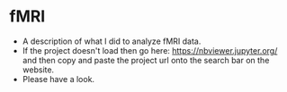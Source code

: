 # fMRI
- A description of what I did to analyze fMRI data. 
- If the project doesn't load then go here: https://nbviewer.jupyter.org/ and then copy and paste the project url onto the search bar on the website. 
- Please have a look. 
